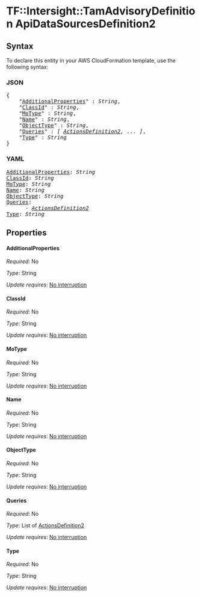 # TF::Intersight::TamAdvisoryDefinition ApiDataSourcesDefinition2

## Syntax

To declare this entity in your AWS CloudFormation template, use the following syntax:

### JSON

<pre>
{
    "<a href="#additionalproperties" title="AdditionalProperties">AdditionalProperties</a>" : <i>String</i>,
    "<a href="#classid" title="ClassId">ClassId</a>" : <i>String</i>,
    "<a href="#motype" title="MoType">MoType</a>" : <i>String</i>,
    "<a href="#name" title="Name">Name</a>" : <i>String</i>,
    "<a href="#objecttype" title="ObjectType">ObjectType</a>" : <i>String</i>,
    "<a href="#queries" title="Queries">Queries</a>" : <i>[ <a href="actionsdefinition2.md">ActionsDefinition2</a>, ... ]</i>,
    "<a href="#type" title="Type">Type</a>" : <i>String</i>
}
</pre>

### YAML

<pre>
<a href="#additionalproperties" title="AdditionalProperties">AdditionalProperties</a>: <i>String</i>
<a href="#classid" title="ClassId">ClassId</a>: <i>String</i>
<a href="#motype" title="MoType">MoType</a>: <i>String</i>
<a href="#name" title="Name">Name</a>: <i>String</i>
<a href="#objecttype" title="ObjectType">ObjectType</a>: <i>String</i>
<a href="#queries" title="Queries">Queries</a>: <i>
      - <a href="actionsdefinition2.md">ActionsDefinition2</a></i>
<a href="#type" title="Type">Type</a>: <i>String</i>
</pre>

## Properties

#### AdditionalProperties

_Required_: No

_Type_: String

_Update requires_: [No interruption](https://docs.aws.amazon.com/AWSCloudFormation/latest/UserGuide/using-cfn-updating-stacks-update-behaviors.html#update-no-interrupt)

#### ClassId

_Required_: No

_Type_: String

_Update requires_: [No interruption](https://docs.aws.amazon.com/AWSCloudFormation/latest/UserGuide/using-cfn-updating-stacks-update-behaviors.html#update-no-interrupt)

#### MoType

_Required_: No

_Type_: String

_Update requires_: [No interruption](https://docs.aws.amazon.com/AWSCloudFormation/latest/UserGuide/using-cfn-updating-stacks-update-behaviors.html#update-no-interrupt)

#### Name

_Required_: No

_Type_: String

_Update requires_: [No interruption](https://docs.aws.amazon.com/AWSCloudFormation/latest/UserGuide/using-cfn-updating-stacks-update-behaviors.html#update-no-interrupt)

#### ObjectType

_Required_: No

_Type_: String

_Update requires_: [No interruption](https://docs.aws.amazon.com/AWSCloudFormation/latest/UserGuide/using-cfn-updating-stacks-update-behaviors.html#update-no-interrupt)

#### Queries

_Required_: No

_Type_: List of <a href="actionsdefinition2.md">ActionsDefinition2</a>

_Update requires_: [No interruption](https://docs.aws.amazon.com/AWSCloudFormation/latest/UserGuide/using-cfn-updating-stacks-update-behaviors.html#update-no-interrupt)

#### Type

_Required_: No

_Type_: String

_Update requires_: [No interruption](https://docs.aws.amazon.com/AWSCloudFormation/latest/UserGuide/using-cfn-updating-stacks-update-behaviors.html#update-no-interrupt)

